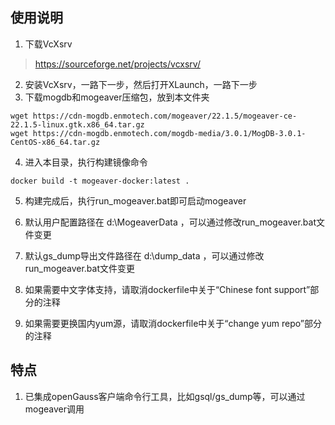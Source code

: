 ## 使用说明
1. 下载VcXsrv
> https://sourceforge.net/projects/vcxsrv/

2. 安装VcXsrv，一路下一步，然后打开XLaunch，一路下一步
3. 下载mogdb和mogeaver压缩包，放到本文件夹
```
wget https://cdn-mogdb.enmotech.com/mogeaver/22.1.5/mogeaver-ce-22.1.5-linux.gtk.x86_64.tar.gz
wget https://cdn-mogdb.enmotech.com/mogdb-media/3.0.1/MogDB-3.0.1-CentOS-x86_64.tar.gz
```
4. 进入本目录，执行构建镜像命令
```
docker build -t mogeaver-docker:latest .
```
5. 构建完成后，执行run_mogeaver.bat即可启动mogeaver

6. 默认用户配置路径在 d:\MogeaverData ，可以通过修改run_mogeaver.bat文件变更
7. 默认gs_dump导出文件路径在 d:\dump_data ，可以通过修改run_mogeaver.bat文件变更
8. 如果需要中文字体支持，请取消dockerfile中关于“Chinese font support”部分的注释
9. 如果需要更换国内yum源，请取消dockerfile中关于“change yum repo”部分的注释

## 特点
1. 已集成openGauss客户端命令行工具，比如gsql/gs_dump等，可以通过mogeaver调用